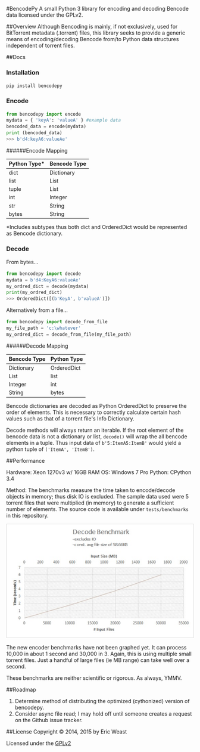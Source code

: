 #BencodePy
A small Python 3 library for encoding and decoding Bencode data licensed under the GPLv2.

##Overview
Although Bencoding is mainly, if not exclusively, used for BitTorrent metadata (.torrent) files, this library seeks to
provide a generic means of encoding/decoding Bencode from/to Python data structures independent of torrent files.

##Docs

### Installation
`pip install bencodepy`

### Encode

```python
from bencodepy import encode
mydata = { 'keyA': 'valueA' } #example data
bencoded_data = encode(mydata)
print (bencoded_data)
>>> b'd4:keyA6:valueAe'
```

######Encode Mapping

Python Type*  | Bencode Type
------------- | -------------
dict  | Dictionary
list  | List
tuple  | List
int  | Integer
str  | String
bytes  | String

*Includes subtypes thus both dict and OrderedDict would be represented as Bencode dictionary.

### Decode

From bytes...
```python
from bencodepy import decode
mydata = b'd4:KeyA6:valueAe'
my_ordred_dict = decode(mydata)
print(my_ordred_dict)
>>> OrderedDict([(b'KeyA', b'valueA')])
```

Alternatively from a file...
```python
from bencodepy import decode_from_file
my_file_path = 'c:\whatever'
my_ordred_dict = decode_from_file(my_file_path)
```

######Decode Mapping

Bencode Type | Python Type
------------- | -------------
Dictionary  | OrderedDict
List  | list
Integer  | int
String  | bytes

Bencode dictionaries are decoded as Python OrderedDict to preserve the order of elements. This is necessary to correctly
calculate certain hash values such as that of a torrent file's Info Dictionary.

Decode methods will always return an iterable. If the root element of the bencode data is not a dictionary or 
list, `decode()` will wrap the all bencode elements in a tuple. Thus input data of `b'5:ItemA5:ItemB'` would yield
a python tuple of `('ItemA', 'ItemB')`.
  
##Performance

Hardware: Xeon 1270v3 w/ 16GB RAM
OS: Windows 7 Pro
Python: CPython 3.4

Method: The benchmarks measure the time taken to encode/decode objects in memory; thus disk IO is excluded. The sample
data used were 5 torrent files that were multiplied (in memory) to generate a sufficient number of elements. The
source code is available under `tests/benchmarks` in this repository.

![alt text](https://raw.githubusercontent.com/eweast/BencodePy/master/misc/decode_graph.jpg "Decode Benchmark Graph")

The new encoder benchmarks have not been graphed yet. It can process 10,000 in about 1 second and 30,000 in 3. Again,
this is using multiple small torrent files. Just a handful of large files (ie MB range) can take well over a second.

These benchmarks are neither scientific or rigorous. As always, YMMV.

##Roadmap
1. Determine method of distributing the optimized (cythonized) version of bencodepy.
2. Consider async file read; I may hold off until someone creates a request on the Github issue tracker.

##License
Copyright © 2014, 2015 by Eric Weast

Licensed under the [GPLv2](https://www.gnu.org/licenses/gpl-2.0.html "gnu.org")